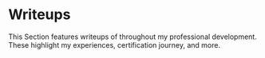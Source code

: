 # Writeups
This Section features writeups of throughout my professional development. These highlight my experiences, certification journey, and more.

